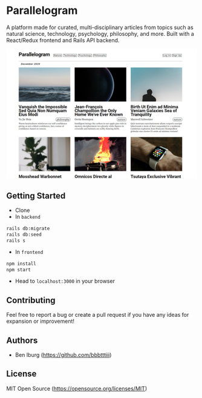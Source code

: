 # Parallelogram
A platform made for curated, multi-disciplinary articles from topics such as natural science, technology, psychology, philosophy, and more. Built with a React/Redux frontend and Rails API backend.

![parallelogram](frontend/public/parallelogram.jpg "Parallelogram")

## Getting Started

- Clone
- In `backend`
```
rails db:migrate
rails db:seed
rails s
```
- In `frontend`
```
npm install
npm start
```
- Head to `localhost:3000` in your browser

## Contributing

Feel free to report a bug or create a pull request if you have any ideas for expansion or improvement!

## Authors

- Ben Iburg (https://github.com/bbbtttiii)

## License

MIT Open Source (https://opensource.org/licenses/MIT)
